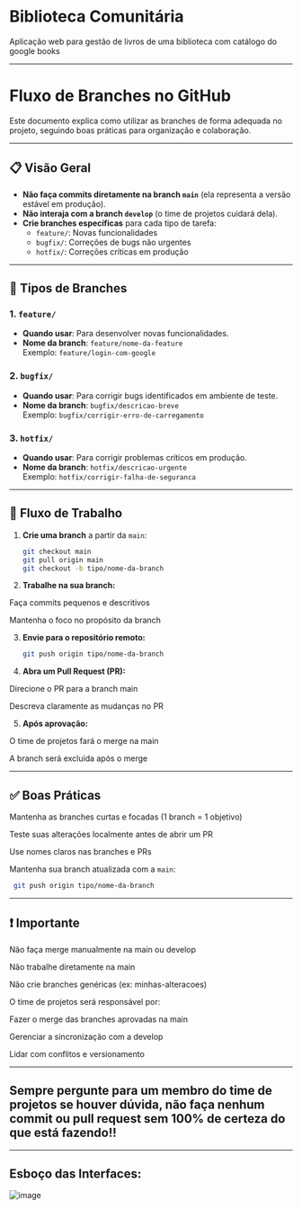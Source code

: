 # Biblioteca Comunitária
Aplicação web para gestão de livros de uma biblioteca com catálogo do google books

---

# Fluxo de Branches no GitHub

Este documento explica como utilizar as branches de forma adequada no projeto, seguindo boas práticas para organização e colaboração.

---

## 📋 Visão Geral
- **Não faça commits diretamente na branch `main`** (ela representa a versão estável em produção).
- **Não interaja com a branch `develop`** (o time de projetos cuidará dela).
- **Crie branches específicas** para cada tipo de tarefa:
  - `feature/`: Novas funcionalidades
  - `bugfix/`: Correções de bugs não urgentes
  - `hotfix/`: Correções críticas em produção

---

## 🌿 Tipos de Branches

### 1. `feature/`
- **Quando usar**: Para desenvolver novas funcionalidades.
- **Nome da branch**: `feature/nome-da-feature`  
  Exemplo: `feature/login-com-google`

### 2. `bugfix/`
- **Quando usar**: Para corrigir bugs identificados em ambiente de teste.
- **Nome da branch**: `bugfix/descricao-breve`  
  Exemplo: `bugfix/corrigir-erro-de-carregamento`

### 3. `hotfix/`
- **Quando usar**: Para corrigir problemas críticos em produção.
- **Nome da branch**: `hotfix/descricao-urgente`  
  Exemplo: `hotfix/corrigir-falha-de-seguranca`

---

## 🔄 Fluxo de Trabalho

1. **Crie uma branch** a partir da `main`:
   ```bash
   git checkout main
   git pull origin main
   git checkout -b tipo/nome-da-branch


2. **Trabalhe na sua branch:**

Faça commits pequenos e descritivos

Mantenha o foco no propósito da branch

3. **Envie para o repositório remoto:**
   ```bash
   git push origin tipo/nome-da-branch

4. **Abra um Pull Request (PR):**

Direcione o PR para a branch main

Descreva claramente as mudanças no PR

5. **Após aprovação:**

O time de projetos fará o merge na main

A branch será excluída após o merge

---

## ✅ **Boas Práticas**
Mantenha as branches curtas e focadas (1 branch = 1 objetivo)

Teste suas alterações localmente antes de abrir um PR

Use nomes claros nas branches e PRs

Mantenha sua branch atualizada com a `main`:
  ```bash
   git push origin tipo/nome-da-branch
  ```
---

## ❗ **Importante**
Não faça merge manualmente na main ou develop

Não trabalhe diretamente na main

Não crie branches genéricas (ex: minhas-alteracoes)

O time de projetos será responsável por:

Fazer o merge das branches aprovadas na main

Gerenciar a sincronização com a develop

Lidar com conflitos e versionamento

---

## **Sempre pergunte para um membro do time de projetos se houver dúvida, não faça nenhum commit ou pull request sem 100% de certeza do que está fazendo!!**

---

## **Esboço das Interfaces:**

![image](https://github.com/user-attachments/assets/86b94758-2136-4a54-b430-753e50220eaf)
